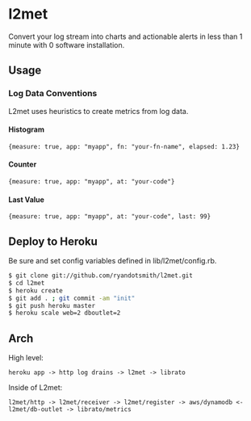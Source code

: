 # l2met

Convert your log stream into charts and actionable alerts in less than 1 minute
with 0 software installation.

## Usage

### Log Data Conventions

L2met uses heuristics to create metrics from log data.

#### Histogram

```
{measure: true, app: "myapp", fn: "your-fn-name", elapsed: 1.23}
```

#### Counter

```
{measure: true, app: "myapp", at: "your-code"}
```

#### Last Value

```
{measure: true, app: "myapp", at: "your-code", last: 99}
```

## Deploy to Heroku

Be sure and set config variables defined in lib/l2met/config.rb.

```bash
$ git clone git://github.com/ryandotsmith/l2met.git
$ cd l2met
$ heroku create
$ git add . ; git commit -am "init"
$ git push heroku master
$ heroku scale web=2 dboutlet=2
```

## Arch

High level:

```
heroku app -> http log drains -> l2met -> librato
```

Inside of L2met:

```
l2met/http -> l2met/receiver -> l2met/register -> aws/dynamodb <- l2met/db-outlet -> librato/metrics
```
